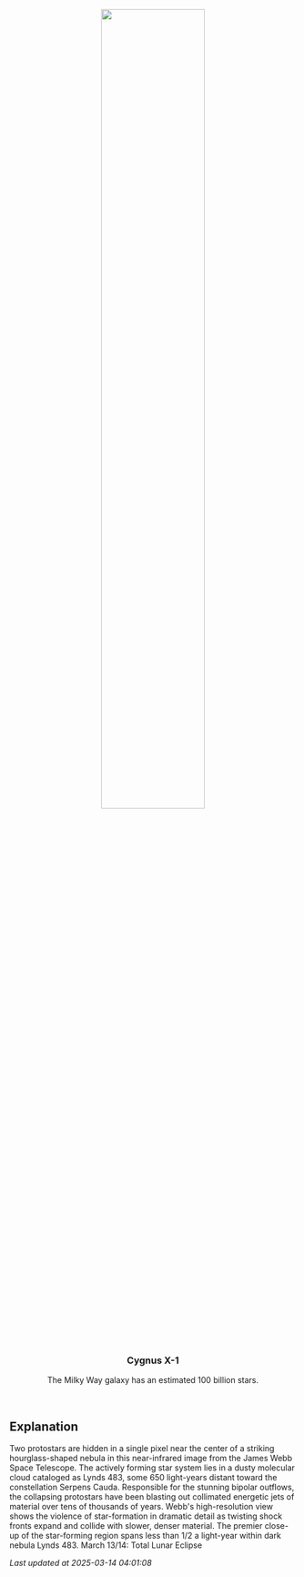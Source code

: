 <p align='center'>
    <img src='https://apod.nasa.gov/apod/image/2503/webb-STScI-01L483_1024.png' width='60%' />
    <h3 align="center">Cygnus X-1</h3>
    <p align="center">The Milky Way galaxy has an estimated 100 billion stars.</p>
</p>
<br/>

Explanation
--
Two protostars are hidden in a single pixel near the center of a striking hourglass-shaped nebula in this near-infrared image from the James Webb Space Telescope. The actively forming star system lies in a dusty molecular cloud cataloged as Lynds 483, some 650 light-years distant toward the constellation Serpens Cauda. Responsible for the stunning bipolar outflows, the collapsing protostars have been blasting out collimated energetic jets of material over tens of thousands of years. Webb's high-resolution view shows the violence of star-formation in dramatic detail as twisting shock fronts expand and collide with slower, denser material. The premier close-up of the star-forming region spans less than 1/2 a light-year within dark nebula Lynds 483.  March 13/14: Total Lunar Eclipse


*Last updated at 2025-03-14 04:01:08*
